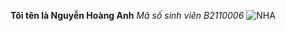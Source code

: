 **Tôi tên là Nguyễn Hoàng Anh**
_Mã số sinh viên B2110006_
![NHA](https://media.giphy.com/media/PiQejEf31116URju4V/giphy.gif)
